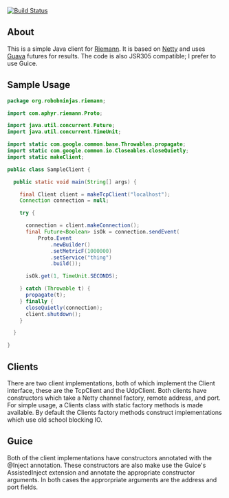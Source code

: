 [![Build Status](https://travis-ci.org/mgodave/riemann-client.png)](https://travis-ci.org/mgodave/riemann-client)

About
-----

This is a simple Java client for [Riemann](https://github.com/aphyr/riemann). It is based on [Netty](http://netty.io) and uses
[Guava](http://code.google.com/p/guava-libraries/) futures for results. The code is also JSR305 compatible; I prefer to use Guice.

Sample Usage
------------

```java
package org.robobninjas.riemann;

import com.aphyr.riemann.Proto;

import java.util.concurrent.Future;
import java.util.concurrent.TimeUnit;

import static com.google.common.base.Throwables.propagate;
import static com.google.common.io.Closeables.closeQuietly;
import static makeClient;

public class SampleClient {

  public static void main(String[] args) {

    final Client client = makeTcpClient("localhost");
    Connection connection = null;

    try {

      connection = client.makeConnection();
      final Future<Boolean> isOk = connection.sendEvent(
          Proto.Event
              .newBuilder()
              .setMetricF(1000000)
              .setService("thing")
              .build());

      isOk.get(1, TimeUnit.SECONDS);

    } catch (Throwable t) {
      propagate(t);
    } finally {
      closeQuietly(connection);
      client.shutdown();
    }

  }

}
```

Clients
-------

There are two client implementations, both of which implement the Client interface, these are the TcpClient 
and the UdpClient. Both clients have constructors which take a Netty channel factory, remote address, and port.
For simple usage, a Clients class with static factory methods is made available. By default the Clients factory
methods construct implementations which use old school blocking IO.

Guice
-----

Both of the client implementations have constructors annotated with the @Inject annotation. These constructors are
also make use the Guice's AssistedInject extension and annotate the appropriate constructor arguments.  In both cases
the approrpriate arguments are the address and port fields.


